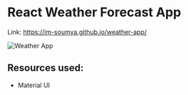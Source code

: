 # React Weather Forecast App

Link: https://im-soumya.github.io/weather-app/

![Weather App](https://user-images.githubusercontent.com/91958667/166110143-fd4fcb6b-c0a8-49e7-b6cb-873aadaed434.png)

## Resources used: 
* Material UI
